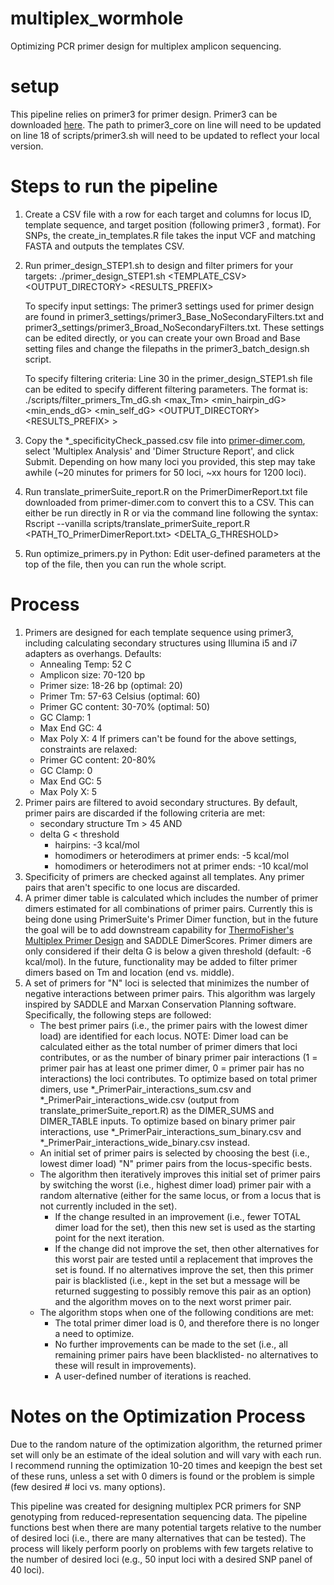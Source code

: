 # multiplex_wormhole
Optimizing PCR primer design for multiplex amplicon sequencing.

# setup
This pipeline relies on primer3 for primer design. Primer3 can be downloaded [here](https://github.com/primer3-org/primer3/releases). The path to primer3_core on line will need to be updated on line 18 of scripts/primer3.sh will need to be updated to reflect your local version.

# Steps to run the pipeline
1. Create a CSV file with a row for each target and columns for locus ID, template sequence, and target position (following primer3 <start bp>,<length> format). For SNPs, the create_in_templates.R file takes the input VCF and matching FASTA and outputs the templates CSV.

2. Run primer_design_STEP1.sh to design and filter primers for your targets:
   ./primer_design_STEP1.sh <TEMPLATE_CSV> <OUTPUT_DIRECTORY> <RESULTS_PREFIX>

   To specify input settings: The primer3 settings used for primer design are found in primer3_settings/primer3_Base_NoSecondaryFilters.txt and primer3_settings/primer3_Broad_NoSecondaryFilters.txt. These settings can be edited directly, or you can create your own Broad and Base setting files and change the filepaths in the primer3_batch_design.sh script.

   To specify filtering criteria: Line 30 in the primer_design_STEP1.sh file can be edited to specify different filtering parameters. The format is:
   ./scripts/filter_primers_Tm_dG.sh <max_Tm> <min_hairpin_dG> <min_ends_dG> <min_self_dG> <OUTPUT_DIRECTORY> <RESULTS_PREFIX> > <LOGFILE>
   
3. Copy the *_specificityCheck_passed.csv file into [primer-dimer.com](https://primer-dimer.com), select 'Multiplex Analysis' and 'Dimer Structure Report', and click Submit. Depending on how many loci you provided, this step may take awhile (~20 minutes for primers for 50 loci, ~xx hours for 1200 loci).

4. Run translate_primerSuite_report.R on the PrimerDimerReport.txt file downloaded from primer-dimer.com to convert this to a CSV. This can either be run directly in R or via the command line following the syntax:
   Rscript --vanilla scripts/translate_primerSuite_report.R <PATH_TO_PrimerDimerReport.txt> <DELTA_G_THRESHOLD>
   
5. Run optimize_primers.py in Python: Edit user-defined parameters at the top of the file, then you can run the whole script.


# Process
1. Primers are designed for each template sequence using primer3, including calculating secondary structures using Illumina i5 and i7 adapters as overhangs.
  Defaults:
   - Annealing Temp: 52 C
   - Amplicon size: 70-120 bp
   - Primer size: 18-26 bp (optimal: 20)
   - Primer Tm: 57-63 Celsius (optimal: 60)
   - Primer GC content: 30-70% (optimal: 50)
   - GC Clamp: 1
   - Max End GC: 4
   - Max Poly X: 4
  If primers can't be found for the above settings, constraints are relaxed:
    - Primer GC content: 20-80%
    - GC Clamp: 0
    - Max End GC: 5
    - Max Poly X: 5
2. Primer pairs are filtered to avoid secondary structures. By default, primer pairs are discarded if the following criteria are met:
    - secondary structure Tm > 45
        AND
    - delta G < threshold
        - hairpins: -3 kcal/mol
        - homodimers or heterodimers at primer ends: -5 kcal/mol
        - homodimers or heterodimers not at primer ends: -10 kcal/mol
3. Specificity of primers are checked against all templates. Any primer pairs that aren't specific to one locus are discarded.
4. A primer dimer table is calculated which includes the number of primer dimers estimated for all combinations of primer pairs. Currently this is being done using PrimerSuite's Primer Dimer function, but in the future the goal will be to add downstream capability for [ThermoFisher's Multiplex Primer Design](https://www.thermofisher.com/us/en/home/brands/thermo-scientific/molecular-biology/molecular-biology-learning-center/molecular-biology-resource-library/thermo-scientific-web-tools/multiple-primer-analyzer.html) and SADDLE DimerScores.
  Primer dimers are only considered if their delta G is below a given threshold (default: -6 kcal/mol).
  In the future, functionality may be added to filter primer dimers based on Tm and location (end vs. middle).
5. A set of primers for "N" loci is selected that minimizes the number of negative interactions between primer pairs. This algorithm was largely inspired by SADDLE and Marxan Conservation Planning software. Specifically, the following steps are followed:
     - The best primer pairs (i.e., the primer pairs with the lowest dimer load) are identified for each locus.
           NOTE: Dimer load can be calculated either as the total number of primer dimers that loci contributes, or as the number of binary primer pair interactions (1 = primer pair has at least one primer dimer, 0 = primer pair has no interactions) the loci contributes. To optimize based on total primer dimers, use *_PrimerPair_interactions_sum.csv and *_PrimerPair_interactions_wide.csv (output from translate_primerSuite_report.R) as the DIMER_SUMS and DIMER_TABLE inputs. To optimize based on binary primer pair interactions, use *_PrimerPair_interactions_sum_binary.csv and *_PrimerPair_interactions_wide_binary.csv instead.
     - An initial set of primer pairs is selected by choosing the best (i.e., lowest dimer load) "N" primer pairs from the locus-specific bests.
     - The algorithm then iteratively improves this initial set of primer pairs by switching the worst (i.e., highest dimer load) primer pair with a random alternative (either for the same locus, or from a locus that is not currently included in the set).
         - If the change resulted in an improvement (i.e., fewer TOTAL dimer load for the set), then this new set is used as the starting point for the next iteration.
         - If the change did not improve the set, then other alternatives for this worst pair are tested until a replacement that improves the set is found. If no alternatives improve the set, then this primer pair is blacklisted (i.e., kept in the set but a message will be returned suggesting to possibly remove this pair as an option) and the algorithm moves on to the next worst primer pair.
      - The algorithm stops when one of the following conditions are met:
         - The total primer dimer load is 0, and therefore there is no longer a need to optimize.
         - No further improvements can be made to the set (i.e., all remaining primer pairs have been blacklisted- no alternatives to these will result in improvements).
         - A user-defined number of iterations is reached.

# Notes on the Optimization Process
Due to the random nature of the optimization algorithm, the returned primer set will only be an estimate of the ideal solution and will vary with each run. I recommend running the optimization 10-20 times and keepign the best set of these runs, unless a set with 0 dimers is found or the problem is simple (few desired # loci vs. many options).

This pipeline was created for designing multiplex PCR primers for SNP genotyping from reduced-representation sequencing data. The pipeline functions best when there are many potential targets relative to the number of desired loci (i.e., there are many alternatives that can be tested). The process will likely perform poorly on problems with few targets relative to the number of desired loci (e.g., 50 input loci with a desired SNP panel of 40 loci).
